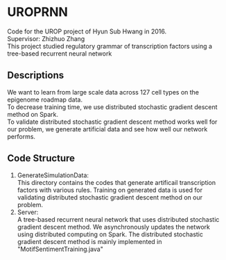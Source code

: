 # UROPRNN
Code for the UROP project of Hyun Sub Hwang in 2016. <br>
Supervisor: Zhizhuo Zhang <br>
This project studied regulatory grammar of transcription factors using a tree-based recurrent neural network

## Descriptions
We want to learn from large scale data across 127 cell types on the epigenome roadmap data. <br>
To decrease training time, we use distributed stochastic gradient descent method on Spark. <br>
To validate distributed stochastic gradient descent method works well for our problem, we generate artificial data and see how well our network performs.

## Code Structure
1. GenerateSimulationData:<br>
This directory contains the codes that generate artificail transcription factors with various rules. Training on generated data is used for validating distributed stochastic gradient descent method on our problem.
2. Server: <br>
A tree-based recurrent neural network that uses distributed stochastic gradient descent method. We asynchronously updates the network using distributed computing on Spark. The distributed stochastic gradient descent method is mainly implemented in "MotifSentimentTraining.java"
